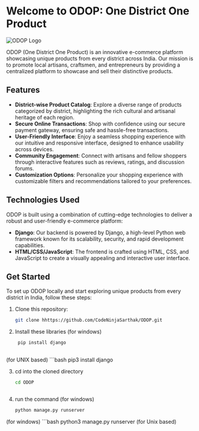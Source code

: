 # Welcome to ODOP: One District One Product

![ODOP Logo](odop_logo.png)

ODOP (One District One Product) is an innovative e-commerce platform showcasing unique products from every district across India. Our mission is to promote local artisans, craftsmen, and entrepreneurs by providing a centralized platform to showcase and sell their distinctive products.

## Features

- **District-wise Product Catalog**: Explore a diverse range of products categorized by district, highlighting the rich cultural and artisanal heritage of each region.
- **Secure Online Transactions**: Shop with confidence using our secure payment gateway, ensuring safe and hassle-free transactions.
- **User-Friendly Interface**: Enjoy a seamless shopping experience with our intuitive and responsive interface, designed to enhance usability across devices.
- **Community Engagement**: Connect with artisans and fellow shoppers through interactive features such as reviews, ratings, and discussion forums.
- **Customization Options**: Personalize your shopping experience with customizable filters and recommendations tailored to your preferences.

## Technologies Used

ODOP is built using a combination of cutting-edge technologies to deliver a robust and user-friendly e-commerce platform:

- **Django**: Our backend is powered by Django, a high-level Python web framework known for its scalability, security, and rapid development capabilities.
- **HTML/CSS/JavaScript**: The frontend is crafted using HTML, CSS, and JavaScript to create a visually appealing and interactive user interface.

## Get Started

To set up ODOP locally and start exploring unique products from every district in India, follow these steps:

1. Clone this repository:

   ```bash
   git clone hhttps://github.com/CodeNinjaSarthak/ODOP.git

   ```

2. Install these libraries
   (for windows)
   ```bash
    pip install django
    
(for UNIX based)
    ```bash
    pip3 install django


3.  cd into the cloned directory

    ```bash
    cd ODOP



4.  run the command
    (for windows)
    ```bash
    python manage.py runserver 
    

(for windows)
    ```bash
        python3 manage.py runserver (for Unix based)
    
